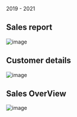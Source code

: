 2019 - 2021

## Sales report 

![image](https://github.com/user-attachments/assets/10ebab10-a1fa-46a6-b566-931aece5822b)

## Customer details

![image](https://github.com/user-attachments/assets/c5ba419a-1904-45cc-a677-ec93cc69c768)

## Sales OverView

![image](https://github.com/user-attachments/assets/f3eb0095-c7fb-4f50-8eb4-4c94d3fa4b9d)

